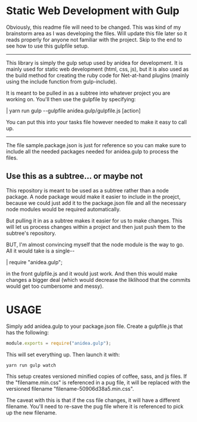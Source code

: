 Static Web Development with Gulp
================================

Obviously, this readme file will need to be changed. This was kind of
my brainstorm area as I was developing the files. Will update this
file later so it reads properly for anyone not familiar with the
project. Skip to the end to see how to use this gulpfile setup.

----------------------

This library is simply the gulp setup used by anidea for development. It
is mainly used for static web development (html, css, js), but it is also
used as the build method for creating the ruby code for Net-at-hand plugins
(mainly using the include function from gulp-include).

It is meant to be pulled in as a subtree into whatever project you are
working on.  You'll then use the gulpfile by specifying:

| yarn run gulp --gulpfile anidea.gulp/gulpfile.js [action]

You can put this into your tasks file however needed to make it easy
to call up.

--------------------------

The file sample.package.json is just for reference so you can make sure
to include all the needed packages needed for anidea.gulp to process
the files.


**Use this as a subtree... or maybe not**
-----------------------------------------

This repository is meant to be used as a subtree rather than a node
package.  A node package would make it easier to include in the 
proejct, because we could just add it to the package.json file
and all the necessary node modules would be required automatically.

But pulling it in as a subtree makes it easier for us to make changes.
This will let us process changes within a project and then just push
them to the subtree's repository.

BUT, I'm almost convincing myself that the node module is the way to go.
All it would take is a single--

| require "anidea.gulp";

in the front gulpfile.js and it would just work.  And then this
would make changes a bigger deal (which would decrease the liklihood
that the commits would get too cumbersome and messy).


USAGE
=====
Simply add anidea.gulp to your package.json file.  Create a gulpfile.js
that has the following:

```javascript
module.exports = require("anidea.gulp");
```

This will set everything up.  Then launch it with:

```
yarn run gulp watch
```

This setup creates versioned minified copies of coffee, sass, and js
files.  If the "filename.min.css" is referenced in a pug file, it
will be replaced with the versioned filename "filename-50906d38a5.min.css".

The caveat with this is that if the css file changes, it will have a 
different filename.  You'll need to re-save the pug file where it is 
referenced to pick up the new filename.
